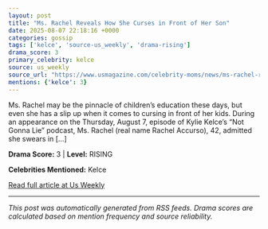 ```yaml
---
layout: post
title: "Ms. Rachel Reveals How She Curses in Front of Her Son"
date: 2025-08-07 22:18:16 +0000
categories: gossip
tags: ['kelce', 'source-us_weekly', 'drama-rising']
drama_score: 3
primary_celebrity: kelce
source: us_weekly
source_url: "https://www.usmagazine.com/celebrity-moms/news/ms-rachel-reveals-she-curses-in-front-of-her-son-my-new-thing-is-spelling-swears/"
mentions: {'kelce': 3}
---
```


Ms. Rachel may be the pinnacle of children’s education these days, but even she has a slip up when it comes to cursing in front of her kids. During an appearance on the Thursday, August 7, episode of Kylie Kelce’s “Not Gonna Lie” podcast, Ms. Rachel (real name Rachel Accurso), 42, admitted she swears in [&#8230;]

**Drama Score:** 3 | **Level:** RISING

**Celebrities Mentioned:** Kelce

[Read full article at Us Weekly](https://www.usmagazine.com/celebrity-moms/news/ms-rachel-reveals-she-curses-in-front-of-her-son-my-new-thing-is-spelling-swears/)

---
*This post was automatically generated from RSS feeds. Drama scores are calculated based on mention frequency and source reliability.*
